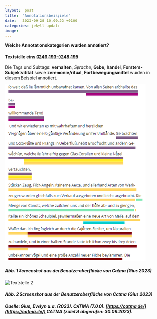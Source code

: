 ```yaml
---
layout:  post
title:  "Annotationsbeispiele"
date:   2023-09-28 10:00:33 +0200
categories: jekyll update
image: 
---
```


**Welche Annotationskategorien wurden annotiert?** 

#### Textstelle eins **[0246:193-0248:195](https://www.deutschestextarchiv.de/book/view/forster_reise01_1778?p=246)**

Die Tags und Subtags: **verhalten**, *Sprache*, **Gabe**, **handel**, **Forsters-Subjektvitität** sowie **zeremonie/ritual**, **Fortbewegungsmittel** wurden in diesem Beispiel annotiert. 

![Textstelle 1](/Textstelle1.png "Textstelle 1") 

##### Abb. 1 Screenshot aus der Benutzeroberfläche von Catma (Gius 2023)








![Textstelle 2](Textstelle2/.png "Textstelle 1") 




##### Abb. 2 Screenshot aus der Benutzeroberfläche von Catma (Gius 2023)



##### Quelle: Gius, Evelyn u.a. (2023). CATMA (7.0.0). **[https://catma.de/](https://catma.de/)** CATMA (zuletzt abgerufen: 30.09.2023). 